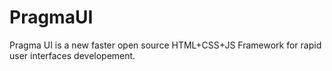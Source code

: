 PragmaUI
========

Pragma UI is a new faster open source HTML+CSS+JS Framework for rapid user interfaces developement.
